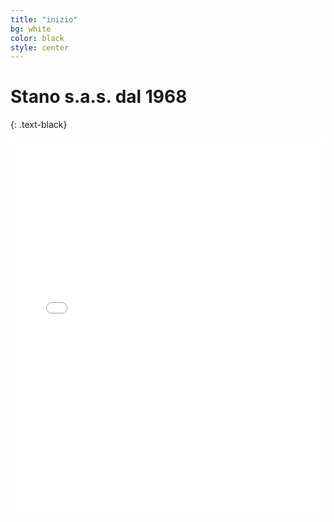 ```yaml
---
title: "inizio"
bg: white
color: black
style: center
---
```


# **Stano s.a.s. dal 1968**
{: .text-black}
<iframe style="width: 100%; height: 600px;" src="//e.issuu.com/embed.html#31910249/{{ site.data.volantino_iframe.code }}" width="300" height="150" frameborder="0" allowfullscreen="allowfullscreen"></iframe>
